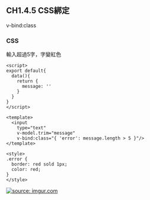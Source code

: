## CH1.4.5 CSS綁定


v-bind:class 

### CSS

輸入超過5字，字變紅色

```
<script>
export default{
  data(){
    return {
      message: ''
    }
  }
}
</script>

<template>
  <input 
    type="text" 
    v-model.trim="message"
    v-bind:class="{ 'error': message.length > 5 }"/>
</template>

<style>
.error {
  border: red sold 1px;
  color: red;
}
</style>
```

<a href="https://imgur.com/nJEn5pZ"><img src="https://i.imgur.com/nJEn5pZ.gif" title="source: imgur.com" /></a>